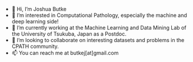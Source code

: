 - 👋 Hi, I’m Joshua Butke
- 👀 I’m interested in Computational Pathology, especially the machine and deep learning side!
- 🌱 I’m currently working at the  Machine Learning and Data Mining Lab of the University of Tsukuba, Japan as a Postdoc.
- 💞️ I’m looking to collaborate on interesting datasets and problems in the CPATH community.
- 📫 You can reach me at butkej[at]gmail.com

<!---
butkej/butkej is a ✨ special ✨ repository because its `README.md` (this file) appears on your GitHub profile.
You can click the Preview link to take a look at your changes.
--->
